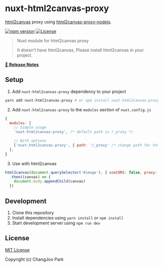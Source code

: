 # nuxt-html2canvas-proxy

[html2canvas](https://html2canvas.hertzen.com/) proxy using [html2canvas-proxy-nodejs](https://github.com/niklasvh/html2canvas-proxy-nodejs).


[![npm version][npm-version-src]][npm-version-href]
[![License][license-src]][license-href]

> Nuxt module for html2canvas proxy
> 
> It doesn't have html2canvas, Please install html2canvas in your project.

[📖 **Release Notes**](./CHANGELOG.md)

## Setup

1. Add `nuxt-html2canvas-proxy` dependency to your project

```bash
yarn add nuxt-html2canvas-proxy # or npm install nuxt-html2canvas-proxy
```

2. Add `nuxt-html2canvas-proxy` to the `modules` section of `nuxt.config.js`

```js
{
  modules: [
    // Simple usage
    'nuxt-html2canvas-proxy', /* default path is /_proxy */

    // With options
    ['nuxt-html2canvas-proxy', { path: '/_proxy' /* change path for html2canvas proxy */ }]
  ],
}
```

3. Use with html2canvas

```js
html2canvas(document.querySelector('#image'), { useCORS: false, proxy: '/_proxy' })
  .then((canvas) => {
    document.body.appendChild(canvas)
  })
```

## Development

1. Clone this repository
2. Install dependencies using `yarn install` or `npm install`
3. Start development server using `npm run dev`

## License

[MIT License](./LICENSE)

Copyright (c) ChangJoo Park

<!-- Badges -->
[npm-version-src]: https://img.shields.io/npm/v/nuxt-html2canvas-proxy/latest.svg
[npm-version-href]: https://npmjs.com/package/nuxt-html2canvas-proxy

[npm-downloads-src]: https://img.shields.io/npm/dt/nuxt-html2canvas-proxy.svg
[npm-downloads-href]: https://npmjs.com/package/nuxt-html2canvas-proxy

[github-actions-ci-src]: https://github.com/changjoo-park/workflows/ci/badge.svg
[github-actions-ci-href]: https://github.com/changjoo-park/actions?query=workflow%3Aci

[codecov-src]: https://img.shields.io/codecov/c/github/changjoo-park.svg
[codecov-href]: https://codecov.io/gh/changjoo-park

[license-src]: https://img.shields.io/npm/l/nuxt-html2canvas-proxy.svg
[license-href]: https://npmjs.com/package/nuxt-html2canvas-proxy
